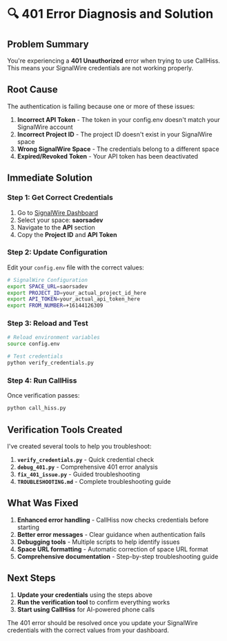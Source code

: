 # 🔍 401 Error Diagnosis and Solution

## Problem Summary

You're experiencing a **401 Unauthorized** error when trying to use CallHiss. This means your SignalWire credentials are not working properly.

## Root Cause

The authentication is failing because one or more of these issues:

1. **Incorrect API Token** - The token in your config.env doesn't match your SignalWire account
2. **Incorrect Project ID** - The project ID doesn't exist in your SignalWire space
3. **Wrong SignalWire Space** - The credentials belong to a different space
4. **Expired/Revoked Token** - Your API token has been deactivated

## Immediate Solution

### Step 1: Get Correct Credentials

1. Go to [SignalWire Dashboard](https://signalwire.com/signin)
2. Select your space: **saorsadev**
3. Navigate to the **API** section
4. Copy the **Project ID** and **API Token**

### Step 2: Update Configuration

Edit your `config.env` file with the correct values:

```bash
# SignalWire Configuration
export SPACE_URL=saorsadev
export PROJECT_ID=your_actual_project_id_here
export API_TOKEN=your_actual_api_token_here
export FROM_NUMBER=+16144126309
```

### Step 3: Reload and Test

```bash
# Reload environment variables
source config.env

# Test credentials
python verify_credentials.py
```

### Step 4: Run CallHiss

Once verification passes:
```bash
python call_hiss.py
```

## Verification Tools Created

I've created several tools to help you troubleshoot:

1. **`verify_credentials.py`** - Quick credential check
2. **`debug_401.py`** - Comprehensive 401 error analysis  
3. **`fix_401_issue.py`** - Guided troubleshooting
4. **`TROUBLESHOOTING.md`** - Complete troubleshooting guide

## What Was Fixed

1. **Enhanced error handling** - CallHiss now checks credentials before starting
2. **Better error messages** - Clear guidance when authentication fails
3. **Debugging tools** - Multiple scripts to help identify issues
4. **Space URL formatting** - Automatic correction of space URL format
5. **Comprehensive documentation** - Step-by-step troubleshooting guide

## Next Steps

1. **Update your credentials** using the steps above
2. **Run the verification tool** to confirm everything works
3. **Start using CallHiss** for AI-powered phone calls

The 401 error should be resolved once you update your SignalWire credentials with the correct values from your dashboard. 